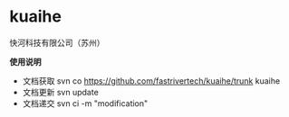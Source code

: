 # kuaihe
快河科技有限公司（苏州）


**使用说明**
* 文档获取
svn co https://github.com/fastrivertech/kuaihe/trunk kuaihe
* 文档更新
svn update 
* 文档递交
svn ci -m "modification"

